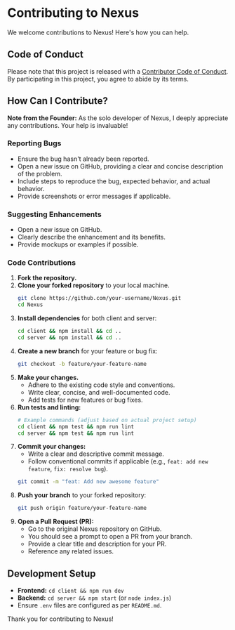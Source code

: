 # Contributing to Nexus

We welcome contributions to Nexus! Here's how you can help.

## Code of Conduct
Please note that this project is released with a [Contributor Code of Conduct](CODE_OF_CONDUCT.md). By participating in this project, you agree to abide by its terms.

## How Can I Contribute?

**Note from the Founder:** As the solo developer of Nexus, I deeply appreciate any contributions. Your help is invaluable!

### Reporting Bugs
- Ensure the bug hasn't already been reported.
- Open a new issue on GitHub, providing a clear and concise description of the problem.
- Include steps to reproduce the bug, expected behavior, and actual behavior.
- Provide screenshots or error messages if applicable.

### Suggesting Enhancements
- Open a new issue on GitHub.
- Clearly describe the enhancement and its benefits.
- Provide mockups or examples if possible.

### Code Contributions
1.  **Fork the repository.**
2.  **Clone your forked repository** to your local machine.
    ```bash
    git clone https://github.com/your-username/Nexus.git
    cd Nexus
    ```
3.  **Install dependencies** for both client and server:
    ```bash
    cd client && npm install && cd ..
    cd server && npm install && cd ..
    ```
4.  **Create a new branch** for your feature or bug fix:
    ```bash
    git checkout -b feature/your-feature-name
    ```
5.  **Make your changes.**
    - Adhere to the existing code style and conventions.
    - Write clear, concise, and well-documented code.
    - Add tests for new features or bug fixes.
6.  **Run tests and linting:**
    ```bash
    # Example commands (adjust based on actual project setup)
    cd client && npm test && npm run lint
    cd server && npm test && npm run lint
    ```
7.  **Commit your changes:**
    - Write a clear and descriptive commit message.
    - Follow conventional commits if applicable (e.g., `feat: add new feature`, `fix: resolve bug`).
    ```bash
    git commit -m "feat: Add new awesome feature"
    ```
8.  **Push your branch** to your forked repository:
    ```bash
    git push origin feature/your-feature-name
    ```
9.  **Open a Pull Request (PR):**
    - Go to the original Nexus repository on GitHub.
    - You should see a prompt to open a PR from your branch.
    - Provide a clear title and description for your PR.
    - Reference any related issues.

## Development Setup
- **Frontend:** `cd client && npm run dev`
- **Backend:** `cd server && npm start` (or `node index.js`)
- Ensure `.env` files are configured as per `README.md`.

Thank you for contributing to Nexus!
